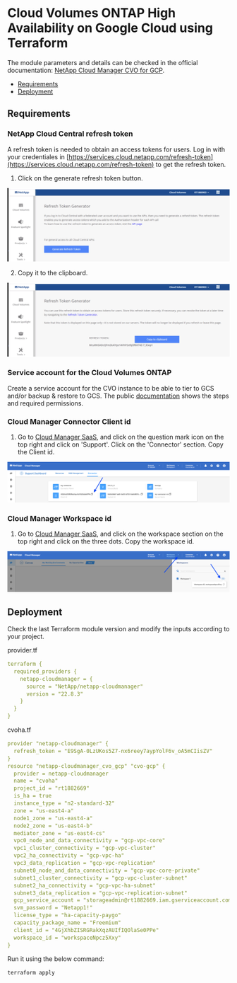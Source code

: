 # Cloud Volumes ONTAP High Availability on Google Cloud using Terraform

The module parameters and details can be checked in the official documentation: [NetApp Cloud Manager CVO for GCP](https://registry.terraform.io/providers/NetApp/netapp-cloudmanager/latest/docs/resources/cvo_gcp).

* [Requirements](#requirements)
* [Deployment](#deployment)

## Requirements

### NetApp Cloud Central refresh token

A refresh token is needed to obtain an access tokens for users. Log in with your credentiales in [https://services.cloud.netapp.com/refresh-token](https://services.cloud.netapp.com/refresh-token) to get the refresh token. 

1. Click on the generate refresh token button.

![token-generator1](./pics/cloudmanager_token_generator01.jpg)

2. Copy it to the clipboard.

![token-generator2](./pics/cloudmanager_token_generator02.jpg)

### Service account for the Cloud Volumes ONTAP

Create a service account for the CVO instance to be able to tier to GCS and/or backup & restore to GCS. The public [documentation](https://docs.netapp.com/us-en/cloud-manager-cloud-volumes-ontap/task-creating-gcp-service-account.html) shows the steps and required permissions.

### Cloud Manager Connector Client id

1. Go to [Cloud Manager SaaS](https://cloudmanager.netapp.com/support-dashboard/connector), and click on the question mark icon on the top right and click on 'Support'. Click on the 'Connector' section. Copy the Client id.

![account-id1](./pics/cloudmanager_client_id01.jpg)


### Cloud Manager Workspace id

1. Go to [Cloud Manager SaaS](https://cloudmanager.netapp.com/), and click on the workspace section on the top right and click on the three dots. Copy the workspace id.

![account-id1](./pics/cloudmanager_workspace_id01.jpg)

## Deployment

Check the last Terraform module version and modify the inputs according to your project.

provider.tf
```yaml
terraform {
  required_providers {
    netapp-cloudmanager = {
      source = "NetApp/netapp-cloudmanager"
      version = "22.8.3"
    }
  }
}
```

cvoha.tf
```yaml
provider "netapp-cloudmanager" {
  refresh_token = "E9SgA-0LzUKos5Z7-nx6reey7aypYolF6v_oA5mCIisZV"
}
resource "netapp-cloudmanager_cvo_gcp" "cvo-gcp" {
  provider = netapp-cloudmanager
  name = "cvoha"
  project_id = "rt1882669"
  is_ha = true
  instance_type = "n2-standard-32"
  zone = "us-east4-a"
  node1_zone = "us-east4-a"
  node2_zone = "us-east4-b"
  mediator_zone = "us-east4-cs"
  vpc0_node_and_data_connectivity = "gcp-vpc-core"
  vpc1_cluster_connectivity = "gcp-vpc-cluster"
  vpc2_ha_connectivity = "gcp-vpc-ha"
  vpc3_data_replication = "gcp-vpc-replication"
  subnet0_node_and_data_connectivity = "gcp-vpc-core-private"
  subnet1_cluster_connectivity = "gcp-vpc-cluster-subnet"
  subnet2_ha_connectivity = "gcp-vpc-ha-subnet"
  subnet3_data_replication = "gcp-vpc-replication-subnet"
  gcp_service_account = "storageadmin@rt1882669.iam.gserviceaccount.com"
  svm_password = "Netapp1!"
  license_type = "ha-capacity-paygo"
  capacity_package_name = "Freemium"
  client_id = "4GjXhbZISRGRakXqzAUIfIQOlaSe0PPe"
  workspace_id = "workspaceNpcz5Xxy"
}
```

Run it using the below command:
```shell
terraform apply
```
